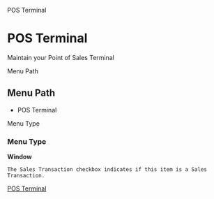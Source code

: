 
POS Terminal
# POS Terminal


Maintain your Point of Sales Terminal

Menu Path
## Menu Path



- POS Terminal

Menu Type
### Menu Type

**Window**

```
The Sales Transaction checkbox indicates if this item is a Sales Transaction.
```

[POS Terminal](../../functional-guide/window/window-pos-terminal.md)